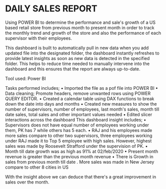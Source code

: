 # DAILY SALES REPORT
 
Using POWER BI to determine the performance and sale's growth of a US based retail store from previous month to present month in order to track the monthly trend and growth of the store and also the performance of each supervisor with their employees.

This dashboard is built to automatically pull in new data when you add updated file into the designated folder, the dashboard instantly refreshes to provide latest insights as soon as new data is detected in the specified folder. This helps to reduce time needed to manually intervene into the dashboard and this ensures that the report are always up-to-date.

Tool used: Power BI

Tasks performed includes;
• Imported the file as a pof file into POWER BI
• Data cleaning; Promote headers, remove unwanted rows using POWER QUERY EDITOR.
• Created a calendar table using DAX functions to break down the date into days and months
• Created new measures to show the number of supervisors, number of employees, last month's sales, month till date sales, total sales and other important values needed
• Edited slicer interactions across the dashboard
This dashboard insight includes;
• Supervisors does not have equal number of employees working under them, PK has 7 while others has 5 each.
• RAJ and his employees made more sales compare to other two supervisors, three employees working under RAJ made it to Top 5 employee with high sales. However, highest sales was made by Roosevelt Strafford under the supervision of PK.
• Month till date growth was as high as 91% at 02/feb/2020
• Present month revenue is greater than the previous month revenue
• There is Growth in sales from previous month till date .
More sales was made in New Jersey compare to other 8 cities in US

With the insight above we can deduce that there's a great improvement in sales over the month.